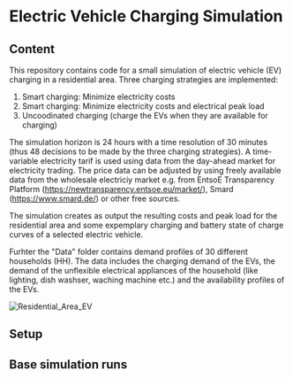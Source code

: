 # Electric Vehicle Charging Simulation

## Content
This repository contains code for a small simulation of electric vehicle (EV) charging in a residential area. Three charging strategies are implemented:
1. Smart charging: Minimize electricity costs
2. Smart charging: Minimize electricity costs and electrical peak load
3. Uncoodinated charging (charge the EVs when they are available for charging)

The simulation horizon is 24 hours with a time resolution of 30 minutes (thus 48 decisions to be made by the three charging strategies). A time-variable electricity tarif is used using data from the day-ahead market for electricity trading. The price data can be adjusted by using freely available data from the wholesale electriciy market e.g. from EntsoE Transparency Platform (https://newtransparency.entsoe.eu/market/), Smard (https://www.smard.de/) or other free sources. 

The simulation creates as output the resulting costs and peak load for the residential area and some expemplary charging and battery state of charge curves of a selected electric vehicle. 

Furhter the "Data" folder contains demand profiles of 30 different households (HH). The data includes the charging demand of the EVs, the demand of the unflexible electrical appliances of the household (like lighting, dish washser, waching machine etc.) and the availability profiles of the EVs. 


![Residential_Area_EV](https://github.com/user-attachments/assets/2afc2160-7ec7-482f-8aae-b00abe90b6e2)

## Setup


## Base simulation runs
